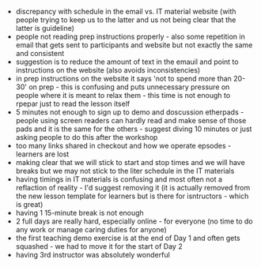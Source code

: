 
- discrepancy with schedule in the email vs. IT material website (with people trying to keep us to the latter and us not being clear that the latter is guideline)
- people not reading prep instructions properly - also some repetition in email that gets sent to participants and website but not exactly the same and consistent
 - suggestion is to reduce the amount of text in the emauil and point to instructions on the website (also avoids inconsistencies)   
- in prep instructions on the website it says 'not to spend more than 20-30' on prep - this is confusing and puts unnecessary pressure on people where it is meant to relax them - this time is not enough to rpepar just to read the lesson itself 
- 5 minutes not enough to sign up to demo and doscussion etherpads - people using screen readers can hardly read and make sense of those pads and it is the same for the others - suggest diving 10 minutes or just asking people to do this after the workshop
- too many links shared in checkout and how we operate epsodes - learners are lost
- making clear that we will stick to start and stop times and we will have breaks but we may not stick to the liter schedule in the IT materials
- having timings in IT materials is confusing and most often not a reflaction of reality - I'd suggest removing it (it is actually removed from the new lesson template for learners but is there for isntructors - which is great)
- having 1 15-minute break is not enough
- 2 full days are really hard, especially online - for everyone (no time to do any work or manage caring duties for anyone)
- the first teaching demo exercise is at the end of Day 1 and often gets squashed - we had to move it for the start of Day 2
- having 3rd instructor was absolutely wonderful
